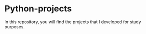 # Python-projects
In this repository, you will find the projects that I developed for study purposes.
